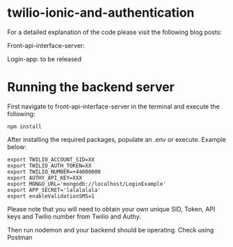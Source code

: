 # twilio-ionic-and-authentication

For a detailed explanation of the code please visit the following blog posts:

Front-api-interface-server:

Login-app: to be released

# Running the backend server
First navigate to front-api-interface-server in the terminal and execute the following:

```
npm install
```

After installing the required packages, populate an .env or execute. Example below:

```
export TWILIO_ACCOUNT_SID=XX
export TWILIO_AUTH_TOKEN=XX
export TWILIO_NUMBER=+44000000
export AUTHY_API_KEY=XXX
export MONGO_URL='mongodb://localhost/LoginExample'
export APP_SECRET='lalalalala'
export enableValidationSMS=1
```

Please note that you will need to obtain your own unique SID, Token, API keys and
Twilio number from Twilio and Authy.

Then run nodemon and your backend should be operating. Check using Postman
